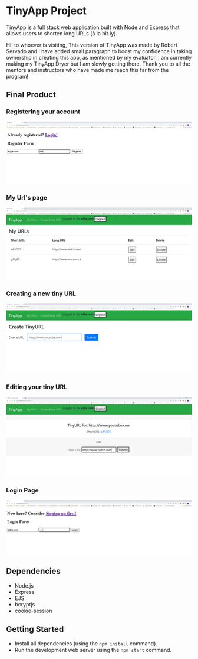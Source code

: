 # TinyApp Project

TinyApp is a full stack web application built with Node and Express that allows users to shorten long URLs (à la bit.ly).

Hi! to whoever is visiting, This version of TinyApp was made by Robert Servado and I have added small paragraph to boost my confidence in taking ownership in creating this app, as mentioned by my evaluator. I am currently making my TinyApp Dryer but I am slowly getting there. Thank you to all the mentors and instructors who have made me reach this far from the program!

## Final Product

### Registering your account

!["Registering your account"](https://github.com/ArjayS/tinyapp/blob/master/docs/tinyApp_registration.PNG?raw=true)

### My Url's page

!["My URL's page"](https://github.com/ArjayS/tinyapp/blob/master/docs/tinyApp_myUrl.PNG?raw=true)

### Creating a new tiny URL

!["Creating a new tiny URL"](https://github.com/ArjayS/tinyapp/blob/master/docs/tinyApp_creatingNewUrl.PNG?raw=true)

### Editing your tiny URL

!["Editing your tiny URL"](https://github.com/ArjayS/tinyapp/blob/master/docs/tinyApp_editingExistingUrl.PNG?raw=true)

### Login Page

!["After logging out, you will be redirected to the login page"](https://github.com/ArjayS/tinyapp/blob/master/docs/tinyApp_login.PNG?raw=true)

## Dependencies

- Node.js
- Express
- EJS
- bcryptjs
- cookie-session

## Getting Started

- Install all dependencies (using the `npm install` command).
- Run the development web server using the `npm start` command.
